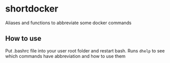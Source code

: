 # shortdocker
Aliases and functions to abbreviate some docker commands

## How to use
Put .bashrc file into your user root folder and restart bash. 
Runs ```dhelp```  to see which commands have abbreviation and how to use them
